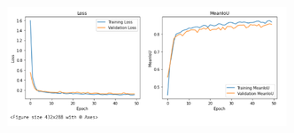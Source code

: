
![Metrics](https://github.com/RePAIRProject/fragment-restoration/blob/main/UNET/Model_to_detect_3_classes_simplified_YCrCB/metrics.png)
